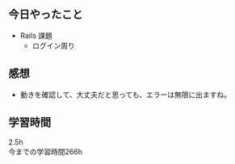 ## 今日やったこと
- Rails 課題 
  - ログイン周り

## 感想
- 動きを確認して、大丈夫だと思っても、エラーは無限に出ますね。 

## 学習時間
2.5h  
今までの学習時間266h 


